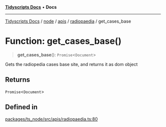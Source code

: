 [**Tidyscripts Docs**](../../../../../../../README.md) • **Docs**

***

[Tidyscripts Docs](../../../../../../../globals.md) / [node](../../../../../README.md) / [apis](../../../README.md) / [radiopaedia](../README.md) / get\_cases\_base

# Function: get\_cases\_base()

> **get\_cases\_base**(): `Promise`\<`Document`\>

Gets the radiopedia cases base site, and returns it as dom object

## Returns

`Promise`\<`Document`\>

## Defined in

[packages/ts\_node/src/apis/radiopaedia.ts:80](https://github.com/sheunaluko/tidyscripts/blob/master/packages/ts_node/src/apis/radiopaedia.ts#L80)
